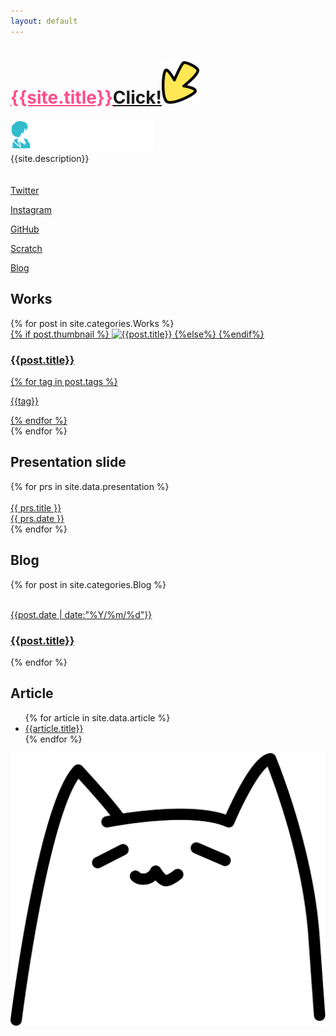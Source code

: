 ```yaml
---
layout: default
---
```

<div class="main">
  <div class="cover">
    <h1><a href="/profile/" style="color:#ff4d8c">{{site.title}}</a><a href="/profile"><span class="arrow">Click!<img src="/img/arrow.svg" width="60px"></span></a></h1>
  </div>
<div id="about">
  <div class="section">
    <img src="/img/logo-white.png" alt="yuki mihashi" height="50px"><br>
    {{site.description}}<br>
    <a href="/profile/" style="color:#fff;">プロフィール</a>
    <div class="sns">
      <a href="https://twitter.com/YukiMihashi"><i class="fab fa-twitter"></i><p> Twitter</p></a>
      <a href="https://www.instagram.com/yukimihashi/"><i class="fab fa-instagram"></i><p> Instagram</p></a>
      <a href="https://github.com/yuki384"><i class="fab fa-github"></i><p> GitHub</p></a>
      <a href="https://scratch.mit.edu/users/yuki384/"><i class="fas fa-flag"></i><p> Scratch</p></a>
      <a href="http://scratch-yuki.hatenadiary.jp/"><i class="fas fa-pen-nib"></i><p> Blog</p></a>
    </div>
  </div>
</div>
<div id="Works" class="section">
  <h2>Works</h2>
  {% for post in site.categories.Works %}
  <a href="{{ site.baseurl }}{{ post.url }}"><div class="project">
    {% if post.thumbnail %}
    <img src="/img/{{ post.thumbnail }}" alt="{{post.title}}" class="thumbnail">
    {%else%}
    {%endif%}
    <div class="prj-dsc">
      <h3>{{post.title}}</h3>
      {% for tag in post.tags %}
      <p class="tag">{{tag}}</p>
      {% endfor %}
    </div>
  </div></a>
  {% endfor %}
</div>
<div id="Presentation" class="section">
  <h2>Presentation slide</h2>
  {% for prs in site.data.presentation %}
  <a href="{{ prs.url }}" target="_blank" class="prs">
    <div class="prs-img">
      <img src="{{prs.img}}" alt="">
    </div>
    <div class="prs-dsc">
      {{ prs.title }}<br>
      {{ prs.date }}
    </div>
  </a>
  {% endfor %}
</div>
<div id="Blog" class="section">
  <h2>Blog</h2>
  {% for post in site.categories.Blog %}
  <a href="{{ site.baseurl }}{{ post.url }}">
  <article class="post">
    <img src="/img/{{post.thumbnail}}" alt="" class="blog_thumnail">
    <div class="post_text">
      <p>{{post.date | date:"%Y/%m/%d"}}</p><h3>{{post.title}}</h3>
    </div>
  </article>
  </a>
  {% endfor %}
</div>
<div id="Articles" class="section">
  <h2>Article</h2>
  <ul>
    {% for article in site.data.article %}
      <li><a href="{{article.url}}">{{article.title}}</a></li>
    {% endfor %}
  </ul>
</div>
</div>
<div id="hukidashis">
</div><div class="neko-anime" onclick="neko()"><img src="img/nyan.svg" alt="" class="neko"></div>
<script type="text/javascript">
  function neko(){
    var serihu = [ "ニャン", "ニャアン", "ミャッ", "ニャーン", "ニャッ", "フニャー", "ミャオー", "ミューン", "ニャゴッ"] ;
    var nekochan= document.createElement("div");
    nekochan.className = "hukidashi";
    nekochan.textContent = serihu[ Math.floor( Math.random() * serihu.length ) ];
    document.getElementById('hukidashis').appendChild(nekochan);
    setTimeout("document.querySelector('#hukidashis > div').parentNode.removeChild(document.querySelector('#hukidashis > div'));", 3000);
  }
</script>
